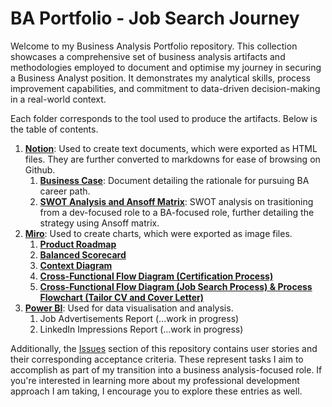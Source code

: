 # BA Portfolio -  Job Search Journey
Welcome to my Business Analysis Portfolio repository. This collection showcases a comprehensive set of business analysis artifacts and methodologies employed to document and optimise my journey in securing a Business Analyst position. It demonstrates my analytical skills, process improvement capabilities, and commitment to data-driven decision-making in a real-world context.

Each folder corresponds to the tool used to produce the artifacts. Below is the table of contents.

1. __[Notion](https://github.com/ryu-hg/ba-job-search/blob/main/Notion)__: Used to create text documents, which were exported as HTML files. They are further converted to markdowns for ease of browsing on Github.
    1. __[Business Case](https://github.com/ryu-hg/ba-job-search/blob/main/Notion/Business%20Case.md)__: Document detailing the rationale for pursuing BA career path.
    2. __[SWOT Analysis and Ansoff Matrix](https://github.com/ryu-hg/ba-job-search/blob/main/Notion/SWOT%20Analysis%20and%20Ansoff%20Matrix.md)__: SWOT analysis on trasitioning from a dev-focused role to a BA-focused role, further detailing the strategy using Ansoff matrix.
2. __[Miro](https://github.com/ryu-hg/ba-job-search/blob/main/Miro)__: Used to create charts, which were exported as image files.
    1. __[Product Roadmap](https://github.com/ryu-hg/ba-job-search/blob/main/Miro/Roadmap.jpg)__
    2. __[Balanced Scorecard](https://github.com/ryu-hg/ba-job-search/blob/main/Miro/Balanced%20Scorecard.jpg)__
    3. __[Context Diagram](https://github.com/ryu-hg/ba-job-search/blob/main/Miro/Context%20Diagram.jpg)__
    4. __[Cross-Functional Flow Diagram (Certification Process)](https://github.com/ryu-hg/ba-job-search/blob/main/Miro/Cross-Functional%20Flow%20Diagram_Certification%20Process.jpg)__
    5. __[Cross-Functional Flow Diagram (Job Search Process) & Process Flowchart (Tailor CV and Cover Letter)](https://github.com/ryu-hg/ba-job-search/blob/main/Miro/Process%20Models_Job%20Search%20Process.jpg)__
3. __[Power BI]()__: Used for data visualisation and analysis.
    1. Job Advertisements Report (...work in progress)
    2. LinkedIn Impressions Report (...work in progress)

Additionally, the [Issues](https://github.com/ryu-hg/ba-job-search/issues) section of this repository contains user stories and their corresponding acceptance criteria. These represent tasks I aim to accomplish as part of my transition into a business analysis-focused role. If you're interested in learning more about my professional development approach I am taking, I encourage you to explore these entries as well.